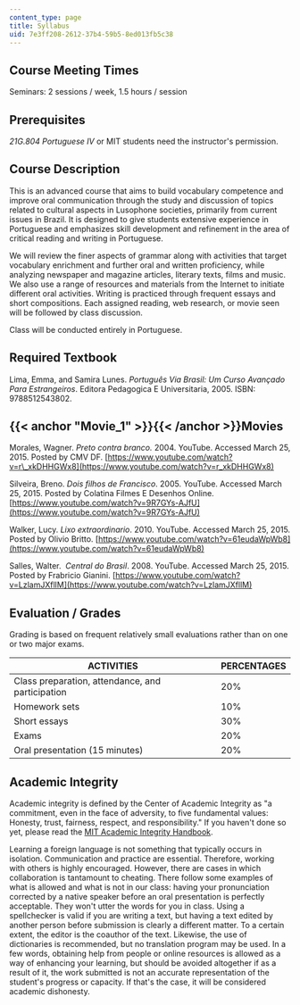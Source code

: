 ```yaml
---
content_type: page
title: Syllabus
uid: 7e3ff208-2612-37b4-59b5-8ed013fb5c38
---
```


Course Meeting Times
--------------------

Seminars: 2 sessions / week, 1.5 hours / session

Prerequisites
-------------

_21G.804 Portuguese IV_ or MIT students need the instructor's permission.

Course Description
------------------

This is an advanced course that aims to build vocabulary competence and improve oral communication through the study and discussion of topics related to cultural aspects in Lusophone societies, primarily from current issues in Brazil. It is designed to give students extensive experience in Portuguese and emphasizes skill development and refinement in the area of critical reading and writing in Portuguese.

We will review the finer aspects of grammar along with activities that target vocabulary enrichment and further oral and written proficiency, while analyzing newspaper and magazine articles, literary texts, films and music. We also use a range of resources and materials from the Internet to initiate different oral activities. Writing is practiced through frequent essays and short compositions. Each assigned reading, web research, or movie seen will be followed by class discussion.

Class will be conducted entirely in Portuguese.

Required Textbook
-----------------

Lima, Emma, and Samira Lunes. _Português Via Brasil: Um Curso Avançado Para Estrangeiros_. Editora Pedagogica E Universitaria, 2005. ISBN: 9788512543802.

{{< anchor "Movie_1" >}}{{< /anchor >}}Movies
---------------------------------------------

Morales, Wagner. _Preto contra branco._ 2004. YouTube. Accessed March 25, 2015. Posted by CMV DF. [https://www.youtube.com/watch?v=r\_xkDHHGWx8](https://www.youtube.com/watch?v=r_xkDHHGWx8)

Silveira, Breno. _Dois filhos de Francisco_. 2005. YouTube. Accessed March 25, 2015. Posted by Colatina Filmes E Desenhos Online. [https://www.youtube.com/watch?v=9R7GYs-AJfU](https://www.youtube.com/watch?v=9R7GYs-AJfU)

Walker, Lucy. _Lixo extraordinario_. 2010. YouTube. Accessed March 25, 2015. Posted by Olivio Britto. [https://www.youtube.com/watch?v=61eudaWpWb8](https://www.youtube.com/watch?v=61eudaWpWb8)

Salles, Walter.  _Central do Brasil_. 2008. YouTube. Accessed March 25, 2015. Posted by Frabricio Gianini. [https://www.youtube.com/watch?v=LzlamJXfllM](https://www.youtube.com/watch?v=LzlamJXfllM)

Evaluation / Grades
-------------------

Grading is based on frequent relatively small evaluations rather than on one or two major exams.

| ACTIVITIES | PERCENTAGES |
| --- | --- |
| Class preparation, attendance, and participation | 20% |
| Homework sets | 10% |
| Short essays | 30% |
| Exams | 20% |
| Oral presentation (15 minutes) | 20% 

Academic Integrity
------------------

Academic integrity is defined by the Center of Academic Integrity as "a commitment, even in the face of adversity, to five fundamental values: Honesty, trust, fairness, respect, and responsibility." If you haven't done so yet, please read the [MIT Academic Integrity Handbook](http://integrity.mit.edu/).

Learning a foreign language is not something that typically occurs in isolation. Communication and practice are essential. Therefore, working with others is highly encouraged. However, there are cases in which collaboration is tantamount to cheating. There follow some examples of what is allowed and what is not in our class: having your pronunciation corrected by a native speaker before an oral presentation is perfectly acceptable. They won't utter the words for you in class. Using a spellchecker is valid if you are writing a text, but having a text edited by another person before submission is clearly a different matter. To a certain extent, the editor is the coauthor of the text. Likewise, the use of dictionaries is recommended, but no translation program may be used. In a few words, obtaining help from people or online resources is allowed as a way of enhancing your learning, but should be avoided altogether if as a result of it, the work submitted is not an accurate representation of the student's progress or capacity. If that's the case, it will be considered academic dishonesty.